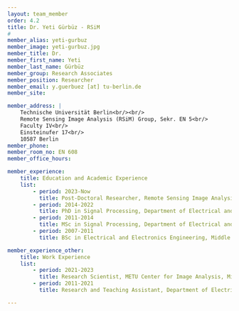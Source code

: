 ```yaml
---
layout: team_member
order: 4.2
title: Dr. Yeti Gürbüz - RSiM
#
member_alias: yeti-gurbuz
member_image: yeti-gurbuz.jpg
member_title: Dr.
member_first_name: Yeti
member_last_name: Gürbüz
member_group: Research Associates
member_position: Researcher
member_email: y.guerbuez [at] tu-berlin.de
member_site:

member_address: |
    Technische Universität Berlin<br/><br/>
    Remote Sensing Image Analysis (RSiM) Group, Sekr. EN 5<br/>
    Faculty IV<br/>
    Einsteinufer 17<br/>
    10587 Berlin
member_phone:
member_room_no: EN 608
member_office_hours:

member_experience:
    title: Education and Academic Experience
    list:
        - period: 2023-Now
          title: Post-Doctoral Researcher, Remote Sensing Image Analysis Group (RSiM), TU Berlin, Berlin, Germany.
        - period: 2014-2022
          title: PhD in Signal Processing, Department of Electrical and Electronics Engineering, Middle East Technical University, Ankara, Turkey.
        - period: 2011-2014
          title: MSc in Signal Processing, Department of Electrical and Electronics Engineering, Middle East Technical University, Ankara, Turkey.
        - period: 2007-2011
          title: BSc in Electrical and Electronics Engineering, Middle East Technical University, Ankara, Turkey.

member_experience_other:
    title: Work Experience
    list:
        - period: 2021-2023
          title: Research Scientist, METU Center for Image Analysis, Middle East Technical University, Ankara, Turkey.
        - period: 2011-2021
          title: Research and Teaching Assistant, Department of Electrical and Electronics Engineering, Middle East Technical University, Ankara, Turkey.

---
```


